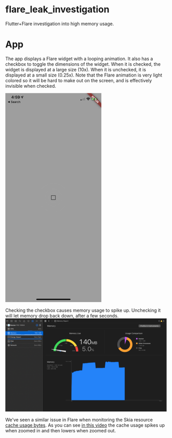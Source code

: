 # flare_leak_investigation

Flutter+Flare investigation into high memory usage.

# App
The app displays a Flare widget with a looping animation. It also has a checkbox to toggle the dimensions of the widget. When it is checked, the widget is displayed at a large size (10x). When it is unchecked, it is displayed at a small size (0.25x). Note that the Flare animation is very light colored so it will be hard to make out on the screen, and is effectively invisible when checked.

<img src="simple.jpeg" width="300"/>

Checking the checkbox causes memory usage to spike up. Unchecking it will let memory drop back down, after a few seconds.
<img src="memory.png"/>

We've seen a similar issue in Flare when monitoring the Skia resource [cache usage bytes](https://api.skia.org/classGrContext.html#ac1d4b739c9d7e2ef6e831bb73bb5ac76). As you can see [in this video](https://drive.google.com/file/d/1SkgcnzVQf4XnlaulXfKfzpWQoYvkd7SC/view) the cache usage spikes up when zoomed in and then lowers when zoomed out.
